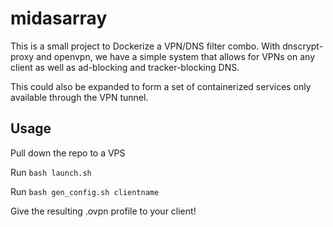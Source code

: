 # midasarray

This is a small project to Dockerize a VPN/DNS filter combo. With dnscrypt-proxy and openvpn, we have a simple system that allows for VPNs on any client as well as ad-blocking and tracker-blocking DNS. 

This could also be expanded to form a set of containerized services only available through the VPN tunnel. 

## Usage

Pull down the repo to a VPS

Run `bash launch.sh`

Run `bash gen_config.sh clientname`

Give the resulting .ovpn profile to your client!